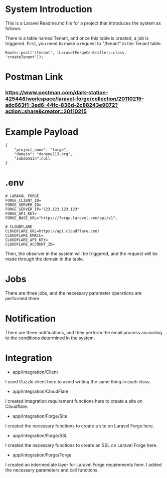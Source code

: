 # System Introduction

This is a Laravel Readme.md file for a project that introduces the system as follows:

There is a table named Tenant, and once this table is created, a job is triggered. First, you need to make a request to "/tenant" in the Tenant table.

```
Route::post('/tenant', [LaravelForgeController::class, 'createTenant']);
```
# Postman Link
### https://www.postman.com/dark-station-425448/workspace/laravel-forge/collection/20110215-adc663f1-3ed6-44fc-836d-2c88243e9072?action=share&creator=20110215

# Example Payload

```
{
    "project_name": "forge",
    "domain": "deneme213.org",
    "subdomain":null
}
```
# .env
```
# LARAVAL FORGE
FORGE_CLIENT_ID=
FORGE_SERVER_ID=
FORGE_SERVER_IP="123.123.123.123"
FORGE_API_KEY=
FORGE_BASE_URL="https://forge.laravel.com/api/v1",

# CLOUDFLARE
CLOUDFLARE_URL=https://api.cloudflare.com/
CLOUDFLARE_EMAIL=
CLOUDFLARE_API_KEY=
CLOUDFLARE_ACCOUNT_ID=
```

Then, the observer in the system will be triggered, and the request will be made through the domain in the table.

# Jobs

There are three jobs, and the necessary parameter operations are performed there.

# Notification

There are three notifications, and they perform the email process according to the conditions determined in the system.

# Integration

-   app/Integration/Client

I used Guzzle client here to avoid writing the same thing in each class.

-   app/Integration/CloudFlare

I created integration requirement functions here to create a site on Cloudflare.

-   app/Integration/Forge/Site

I created the necessary functions to create a site on Laravel Forge here.

-   app/Integration/Forge/SSL

I created the necessary functions to create an SSL on Laravel Forge here.

-   app/Integration/Forge/Forge

I created an intermediate layer for Laravel Forge requirements here. I added the necessary parameters and call functions.
